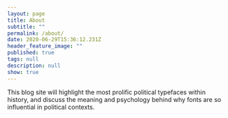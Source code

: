 ```yaml
---
layout: page
title: About
subtitle: ""
permalink: /about/
date: 2020-06-29T15:36:12.231Z
header_feature_image: ""
published: true
tags: null
description: null
show: true
---
```

This blog site will highlight the most prolific political typefaces within history, and discuss the meaning and psychology behind why fonts are so influential in political contexts.
